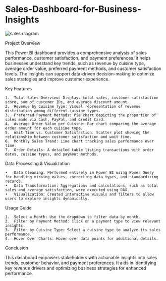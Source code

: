 # Sales-Dashboard-for-Business-Insights
![sales diagram](https://github.com/user-attachments/assets/b2576211-f650-4040-97da-a7563bf700f9)

Project Overview

This Power BI dashboard provides a comprehensive analysis of sales performance, customer satisfaction, and payment preferences. It helps businesses understand key trends, such as revenue by cuisine type, average order value, preferred payment methods, and customer satisfaction levels. The insights can support data-driven decision-making to optimize sales strategies and improve customer experience.

Key Features

	1.	Total Sales Overview: Displays total sales, customer satisfaction score, sum of customer IDs, and average discount amount.
	2.	Revenue by Cuisine Type: Visual representation of revenue distribution among different cuisine types.
	3.	Preferred Payment Methods: Pie chart depicting the proportion of sales made via Cash, PayPal, and Credit Card.
	4.	Average Order Value per Cuisine: Bar chart comparing the average order amount for each cuisine type.
	5.	Wait Time vs. Customer Satisfaction: Scatter plot showing the relationship between customer satisfaction and wait time.
	6.	Monthly Sales Trend: Line chart tracking sales performance over time.
	7.	Order Details: A detailed table listing transactions with order dates, cuisine types, and payment methods.

Data Processing & Visualization

	•	Data Cleaning: Performed entirely in Power BI using Power Query for handling missing values, correcting data types, and standardizing records.
	•	Data Transformation: Aggregations and calculations, such as total sales and average satisfaction, were executed using DAX.
	•	Visualization: Created interactive visuals and filters to allow users to explore insights dynamically.

Usage Guide

	1.	Select a Month: Use the dropdown to filter data by month.
	2.	Filter by Payment Method: Click on a payment type to view relevant insights.
	3.	Filter by Cuisine Type: Select a cuisine type to analyze its sales performance.
	4.	Hover Over Charts: Hover over data points for additional details.

Conclusion

This dashboard empowers stakeholders with actionable insights into sales trends, customer behavior, and payment preferences. It aids in identifying key revenue drivers and optimizing business strategies for enhanced performance.
